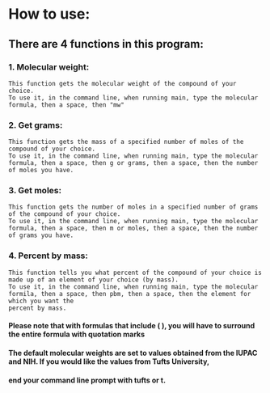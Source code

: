 # How to use:
## There are 4 functions in this program:
  ### 1. Molecular weight:
    This function gets the molecular weight of the compound of your choice.
    To use it, in the command line, when running main, type the molecular formula, then a space, then "mw"
  ### 2. Get grams:
    This function gets the mass of a specified number of moles of the compound of your choice.
    To use it, in the command line, when running main, type the molecular formula, then a space, then g or grams, then a space, then the number of moles you have.
  ### 3. Get moles:
    This function gets the number of moles in a specified number of grams of the compound of your choice.
    To use it, in the command line, when running main, type the molecular formula, then a space, then m or moles, then a space, then the number of grams you have.
  ### 4. Percent by mass:
    This function tells you what percent of the compound of your choice is made up of an element of your choice (by mass).
    To use it, in the command line, when running main, type the molecular formila, then a space, then pbm, then a space, then the element for which you want the 
    percent by mass.
  #### Please note that with formulas that include ( ), you will have to surround the entire formula with quotation marks
  #### The default molecular weights are set to values obtained from the IUPAC and NIH. If you would like the values from Tufts University, 
  #### end your command line prompt with tufts or t.
